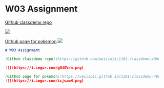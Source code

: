 # W03 Assignment

[Github classdemo repo](https://github.com/weiiioii/1101-classdemo-408630126)

![](https://i.imgur.com/gN4GVsn.png)

[Github page for pokemon](https://weiiioii.github.io/1101-classdemo-408630126/w02/pokemon.html)
![](https://i.imgur.com/icjsamH.png)

```markdown
# W03 Assignment

[Github classdemo repo](https://github.com/weiiioii/1101-classdemo-408630126)

![](https://i.imgur.com/gN4GVsn.png)

[Github page for pokemon](https://weiiioii.github.io/1101-classdemo-408630126/w02/pokemon.html)
![](https://i.imgur.com/icjsamH.png)
```
